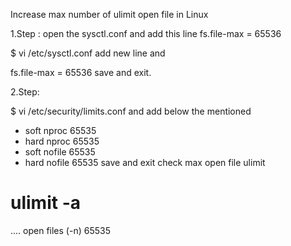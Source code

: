 Increase max number of ulimit open file in Linux

1.Step : open the sysctl.conf and add this line  fs.file-max = 65536

$ vi /etc/sysctl.conf
add new line and

fs.file-max = 65536
save and exit.

2.Step:

$ vi /etc/security/limits.conf
and add below the mentioned

* soft     nproc          65535
* hard     nproc          65535
* soft     nofile         65535
* hard     nofile         65535
save and exit check max open file ulimit

# ulimit -a

....
open files                      (-n) 65535